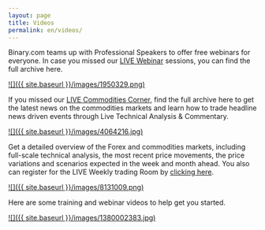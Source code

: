 ```yaml
---
layout: page
title: Videos
permalink: en/videos/
---
```


Binary.com teams up with Professional Speakers to offer free webinars for everyone. In case you missed our [LIVE Webinar](http://blog.binary.com/webinar.html) sessions, you can find the full archive here.

[![]({{ site.baseurl }}/images/1950329.png)](http://blog.binary.com/webinar-videos.html)

If you missed our [LIVE Commodities Corner](http://blog.binary.com/commodities-corner.html), find the full archive here to get the latest news on the commodities markets and learn how to trade headline news driven events through Live Technical Analysis & Commentary.

[![]({{ site.baseurl }}/images/4064216.jpg)](http://blog.binary.com/commodities-corner-videos.html)

Get a detailed overview of the Forex and commodities markets, including full-scale technical analysis, the most recent price movements, the price variations and scenarios expected in the week and month ahead. You also can register for the LIVE Weekly trading Room by [clicking here](http://blog.binary.com/weekly-trading-room.html).

[![]({{ site.baseurl }}/images/8131009.png)](http://blog.binary.com/weekly-trading-room-videos.html)

Here are some training and webinar videos to help get you started.

[![]({{ site.baseurl }}/images/1380002383.jpg)](http://blog.binary.com/training-videos.html)
